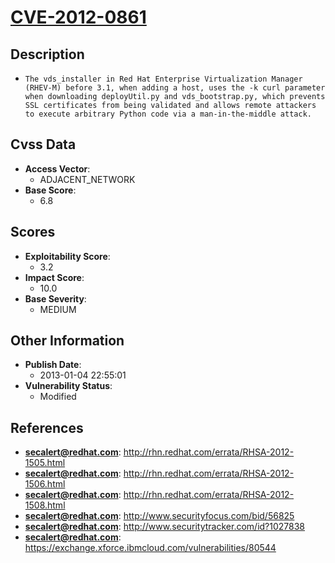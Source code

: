 
# [CVE-2012-0861](https://cve.mitre.org/cgi-bin/cvename.cgi?name=CVE-2012-0861)

## Description

- `The vds_installer in Red Hat Enterprise Virtualization Manager (RHEV-M) before 3.1, when adding a host, uses the -k curl parameter when downloading deployUtil.py and vds_bootstrap.py, which prevents SSL certificates from being validated and allows remote attackers to execute arbitrary Python code via a man-in-the-middle attack.`

## Cvss Data

- **Access Vector**:
  - ADJACENT_NETWORK
- **Base Score**:
  - 6.8

## Scores

- **Exploitability Score**:
  - 3.2
- **Impact Score**:
  - 10.0
- **Base Severity**:
  - MEDIUM

## Other Information

- **Publish Date**:
  - 2013-01-04 22:55:01
- **Vulnerability Status**:
  - Modified

## References

- **secalert@redhat.com**: http://rhn.redhat.com/errata/RHSA-2012-1505.html
- **secalert@redhat.com**: http://rhn.redhat.com/errata/RHSA-2012-1506.html
- **secalert@redhat.com**: http://rhn.redhat.com/errata/RHSA-2012-1508.html
- **secalert@redhat.com**: http://www.securityfocus.com/bid/56825
- **secalert@redhat.com**: http://www.securitytracker.com/id?1027838
- **secalert@redhat.com**: https://exchange.xforce.ibmcloud.com/vulnerabilities/80544

